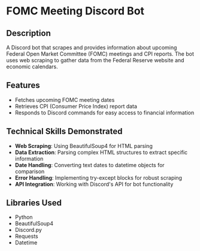 # FOMC Meeting Discord Bot

## Description

A Discord bot that scrapes and provides information about upcoming Federal Open Market Committee (FOMC) meetings and CPI reports. The bot uses web scraping to gather data from the Federal Reserve website and economic calendars.

## Features

- Fetches upcoming FOMC meeting dates
- Retrieves CPI (Consumer Price Index) report data
- Responds to Discord commands for easy access to financial information

## Technical Skills Demonstrated

- **Web Scraping**: Using BeautifulSoup4 for HTML parsing
- **Data Extraction**: Parsing complex HTML structures to extract specific information
- **Date Handling**: Converting text dates to datetime objects for comparison
- **Error Handling**: Implementing try-except blocks for robust scraping
- **API Integration**: Working with Discord's API for bot functionality

## Libraries Used

- Python
- BeautifulSoup4
- Discord.py
- Requests
- Datetime
